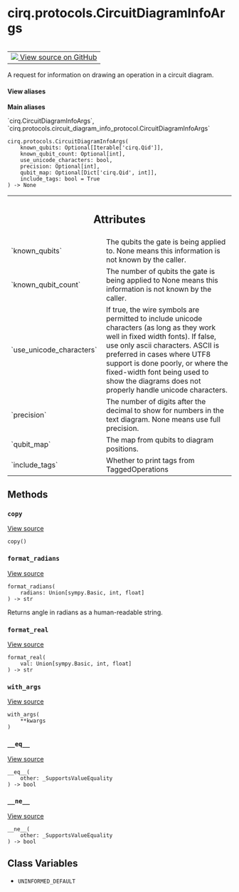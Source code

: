 <div itemscope itemtype="http://developers.google.com/ReferenceObject">
<meta itemprop="name" content="cirq.protocols.CircuitDiagramInfoArgs" />
<meta itemprop="path" content="Stable" />
<meta itemprop="property" content="__eq__"/>
<meta itemprop="property" content="__init__"/>
<meta itemprop="property" content="__ne__"/>
<meta itemprop="property" content="copy"/>
<meta itemprop="property" content="format_radians"/>
<meta itemprop="property" content="format_real"/>
<meta itemprop="property" content="with_args"/>
<meta itemprop="property" content="UNINFORMED_DEFAULT"/>
</div>

# cirq.protocols.CircuitDiagramInfoArgs

<!-- Insert buttons and diff -->

<table class="tfo-notebook-buttons tfo-api" align="left">

<td>
  <a target="_blank" href="https://github.com/quantumlib/cirq/tree/master/cirq/protocols/circuit_diagram_info_protocol.py">
    <img src="https://www.tensorflow.org/images/GitHub-Mark-32px.png" />
    View source on GitHub
  </a>
</td>
</table>



A request for information on drawing an operation in a circuit diagram.

<section class="expandable">
  <h4 class="showalways">View aliases</h4>
  <p>
<b>Main aliases</b>
<p>`cirq.CircuitDiagramInfoArgs`, `cirq.protocols.circuit_diagram_info_protocol.CircuitDiagramInfoArgs`</p>
</p>
</section>

<pre class="devsite-click-to-copy prettyprint lang-py tfo-signature-link">
<code>cirq.protocols.CircuitDiagramInfoArgs(
    known_qubits: Optional[Iterable['cirq.Qid']],
    known_qubit_count: Optional[int],
    use_unicode_characters: bool,
    precision: Optional[int],
    qubit_map: Optional[Dict['cirq.Qid', int]],
    include_tags: bool = True
) -> None
</code></pre>



<!-- Placeholder for "Used in" -->




<!-- Tabular view -->
 <table class="responsive fixed orange">
<colgroup><col width="214px"><col></colgroup>
<tr><th colspan="2"><h2 class="add-link">Attributes</h2></th></tr>

<tr>
<td>
`known_qubits`
</td>
<td>
The qubits the gate is being applied to. None means this
information is not known by the caller.
</td>
</tr><tr>
<td>
`known_qubit_count`
</td>
<td>
The number of qubits the gate is being applied to
None means this information is not known by the caller.
</td>
</tr><tr>
<td>
`use_unicode_characters`
</td>
<td>
If true, the wire symbols are permitted to
include unicode characters (as long as they work well in fixed
width fonts). If false, use only ascii characters. ASCII is
preferred in cases where UTF8 support is done poorly, or where
the fixed-width font being used to show the diagrams does not
properly handle unicode characters.
</td>
</tr><tr>
<td>
`precision`
</td>
<td>
The number of digits after the decimal to show for numbers in
the text diagram. None means use full precision.
</td>
</tr><tr>
<td>
`qubit_map`
</td>
<td>
The map from qubits to diagram positions.
</td>
</tr><tr>
<td>
`include_tags`
</td>
<td>
Whether to print tags from TaggedOperations
</td>
</tr>
</table>



## Methods

<h3 id="copy"><code>copy</code></h3>

<a target="_blank" href="https://github.com/quantumlib/cirq/tree/master/cirq/protocols/circuit_diagram_info_protocol.py">View source</a>

<pre class="devsite-click-to-copy prettyprint lang-py tfo-signature-link">
<code>copy()
</code></pre>




<h3 id="format_radians"><code>format_radians</code></h3>

<a target="_blank" href="https://github.com/quantumlib/cirq/tree/master/cirq/protocols/circuit_diagram_info_protocol.py">View source</a>

<pre class="devsite-click-to-copy prettyprint lang-py tfo-signature-link">
<code>format_radians(
    radians: Union[sympy.Basic, int, float]
) -> str
</code></pre>

Returns angle in radians as a human-readable string.


<h3 id="format_real"><code>format_real</code></h3>

<a target="_blank" href="https://github.com/quantumlib/cirq/tree/master/cirq/protocols/circuit_diagram_info_protocol.py">View source</a>

<pre class="devsite-click-to-copy prettyprint lang-py tfo-signature-link">
<code>format_real(
    val: Union[sympy.Basic, int, float]
) -> str
</code></pre>




<h3 id="with_args"><code>with_args</code></h3>

<a target="_blank" href="https://github.com/quantumlib/cirq/tree/master/cirq/protocols/circuit_diagram_info_protocol.py">View source</a>

<pre class="devsite-click-to-copy prettyprint lang-py tfo-signature-link">
<code>with_args(
    **kwargs
)
</code></pre>




<h3 id="__eq__"><code>__eq__</code></h3>

<a target="_blank" href="https://github.com/quantumlib/cirq/tree/master/cirq/value/value_equality.py">View source</a>

<pre class="devsite-click-to-copy prettyprint lang-py tfo-signature-link">
<code>__eq__(
    other: _SupportsValueEquality
) -> bool
</code></pre>




<h3 id="__ne__"><code>__ne__</code></h3>

<a target="_blank" href="https://github.com/quantumlib/cirq/tree/master/cirq/value/value_equality.py">View source</a>

<pre class="devsite-click-to-copy prettyprint lang-py tfo-signature-link">
<code>__ne__(
    other: _SupportsValueEquality
) -> bool
</code></pre>






## Class Variables

* `UNINFORMED_DEFAULT` <a id="UNINFORMED_DEFAULT"></a>
